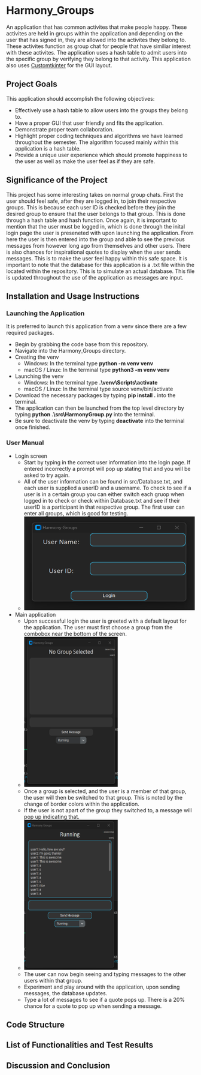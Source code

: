 # Harmony_Groups
An application that has common activites that make people happy. These activites are held in groups within the application and depending on the user that has signed in, they are allowed into the activites they belong to. These activites function as group chat for people that have similiar interest with these activites. The application uses a hash table to admit users into the specific group by verifying they belong to that activity. This application also uses [Customtkinter](https://customtkinter.tomschimansky.com/) for the GUI layout.

## Project Goals
This application should accomplish the following objectives:
  - Effectively use a hash table to allow users into the groups they belong to.
  - Have a proper GUI that user friendly and fits the application.
  - Demonstrate proper team collaboration.
  - Highlight proper coding techniques and algorithms we have learned throughout the semester. The algorithm focused mainly within this application is a hash table.
  - Provide a unique user experience which should promote happiness to the user as well as make the user feel as if they are safe.

## Significance of the Project
This project has some interesting takes on normal group chats. First the user should feel safe, after they are logged in, to join their respective groups. This is because each user ID is checked before they join the desired group to ensure that the user belongs to that group. This is done through a hash table and hash function. Once again, it is important to mention that the user must be logged in, which is done through the inital login page the user is preseneted with upon launching the application. From here the user is then entered into the group and able to see the previous messages from however long ago from themselves and other users. There is also chances for inspirational quotes to display when the user sends messages. This is to make the user feel happy within this safe space. It is important to note that the database for this application is a .txt file within the located within the repository. This is to simulate an actual database. This file is updated throughout the use of the application as messages are input.

## Installation and Usage Instructions
### Launching the Application
It is preferred to launch this application from a venv since there are a few required packages.
- Begin by grabbing the code base from this repository.
- Navigate into the Harmony_Groups directory.
- Creating the venv
  - Windows: In the terminal type __python -m venv venv__
  - macOS / Linux: In the terminal type __python3 -m venv venv__
- Launching the venv
  - Windows: In the terminal type __.\venv\Scripts\activate__
  - macOS / Linux: In the terminal type source venv/bin/activate
- Download the necessary packages by typing __pip install .__ into the terminal.
- The application can then be launched from the top level directory by typing __python .\src\HarmonyGroup.py__ into the terminal.
- Be sure to deactivate the venv by typing __deactivate__ into the terminal once finished.
### User Manual
- Login screen
  - Start by typing in the correct user information into the login page. If entered incorrectly a prompt will pop up stating that and you will be asked to try again.
  - All of the user information can be found in src/Database.txt, and each user is supplied a userID and a username. To check to see if a user is in a certain group you can either switch each gruop when logged in to check or check within Database.txt and see if their userID is a participant in that respective group. The first user can enter all groups, which is good for testing. 
  - <img src="images/login_screen.png" alt="Login Screen" width="500" height="250"/>
- Main application
  - Upon successful login the user is greeted with a default layout for the application. The user must first choose a group from the combobox near the bottom of the screen.
  - <img src="images/no_group_selected.png" alt="No Group Selected" width="250" height="400"/>
  - Once a group is selected, and the user is a member of that group, the user will then be switched to that group. This is noted by the change of border colors within the application.
  - If the user is not apart of the group they switched to, a message will pop up indicating that. 
  - <img src="images/group_selected.png" alt="Group Selecetd" width="250" height="400"/>
  - The user can now begin seeing and typing messages to the other users within that group.
  - Experiment and play around with the application, upon sending messages, the database updates.
  - Type a lot of messages to see if a quote pops up. There is a 20% chance for a quote to pop up when sending a message.
  
## Code Structure

## List of Functionalities and Test Results

## Discussion and Conclusion
